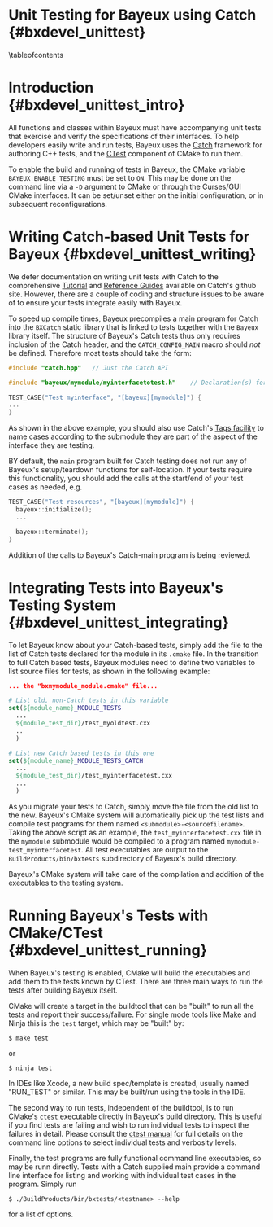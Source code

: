 Unit Testing for Bayeux using Catch {#bxdevel_unittest}
===================================

\tableofcontents

Introduction {#bxdevel_unittest_intro}
============

All functions and classes within Bayeux must have accompanying unit tests 
that exercise and verify the specifications of their interfaces. To help
developers easily write and run tests, Bayeux uses the [Catch](https://github.com/philsquared/Catch)
framework for authoring C++ tests, and the [CTest](https://cmake.org/cmake/help/v3.3/manual/ctest.1.html) 
component of CMake to run them.

To enable the build and running of tests in Bayeux, the CMake variable
`BAYEUX_ENABLE_TESTING` must be set to `ON`. This may be done on the command
line via a `-D` argument to CMake or through the Curses/GUI CMake interfaces.
It can be set/unset either on the initial configuration, or in subsequent
reconfigurations.


Writing Catch-based Unit Tests for Bayeux {#bxdevel_unittest_writing}
=========================================

We defer documentation on writing unit tests with Catch to the comprehensive
<A HREF="https://github.com/philsquared/Catch/blob/master/docs/tutorial.md">Tutorial</A>
and
[Reference Guides](https://github.com/philsquared/Catch/tree/master/docs) available
on Catch's github site. However, there are a couple of coding and structure issues to be
aware of to ensure your tests integrate easily with Bayeux.

To speed up compile times, Bayeux precompiles a main program for Catch into the `BXCatch`
static library that is linked to tests together with the `Bayeux` library itself. The structure 
of Bayeux's Catch tests thus only requires inclusion of the Catch header, and the `CATCH_CONFIG_MAIN` 
macro should *not* be defined. Therefore most tests should take the form:

```cpp
#include "catch.hpp"   // Just the Catch API

#include "bayeux/mymodule/myinterfacetotest.h"    // Declaration(s) for what needs testing

TEST_CASE("Test myinterface", "[bayeux][mymodule]") {
...
}
```

As shown in the above example, you should also use Catch's
<A HREF="https://github.com/philsquared/Catch/blob/master/docs/test-cases-and-sections.md#tags">Tags facility</A>
to name cases according to the submodule they are part of the aspect of the interface they are testing.

BY default, the `main` program built for Catch testing does not run any of Bayeux's
setup/teardown functions for self-location. If your tests require this functionality,
you should add the calls at the start/end of your test cases as needed, e.g.

```cpp
TEST_CASE("Test resources", "[bayeux][mymodule]") {
  bayeux::initialize();
  ...

  bayeux::terminate();
}
```

Addition of the calls to Bayeux's Catch-main program is being reviewed.


Integrating Tests into Bayeux's Testing System {#bxdevel_unittest_integrating}
==============================================

To let Bayeux know about your Catch-based tests, simply add the file to the list of Catch tests declared
for the module in its `.cmake` file. In the transition to full Catch based tests, Bayeux modules need
to define two variables to list source files for tests, as shown in the following example:

```cmake
... the "bxmymodule_module.cmake" file...

# List old, non-Catch tests in this variable
set(${module_name}_MODULE_TESTS
  ...
  ${module_test_dir}/test_myoldtest.cxx
  ..
  )

# List new Catch based tests in this one
set(${module_name}_MODULE_TESTS_CATCH
  ...
  ${module_test_dir}/test_myinterfacetest.cxx
  ...
  )

```

As you migrate your tests to Catch, simply move the file from the old list
to the new. Bayeux's CMake system will automatically pick up the test lists and compile 
test programs for them named `<submodule>-<sourcefilename>`. Taking the above script as an example, the 
`test_myinterfacetest.cxx` file in the `mymodule` submodule would be compiled to a program
named `mymodule-test_myinterfacetest`. All test executables are output to the 
`BuildProducts/bin/bxtests` subdirectory of Bayeux's build directory.

Bayeux's CMake system will take care of the compilation and addition of the executables to
the testing system.

Running Bayeux's Tests with CMake/CTest {#bxdevel_unittest_running}
=======================================

When Bayeux's testing is enabled, CMake will build the executables and add them to the
tests known by CTest. There are three main ways to run the tests after building Bayeux
itself.

CMake will create a target in the buildtool that can be "built" to run all the tests and
report their success/failure. For single mode tools like Make and Ninja this is the `test`
target, which may be "built" by:

```console
$ make test
```

or

```console
$ ninja test
```

In IDEs like Xcode, a new build spec/template is created, usually named "RUN_TEST" or similar.
This may be built/run using the tools in the IDE.

The second way to run tests, independent of the buildtool, is to run CMake's [`ctest` executable](https://cmake.org/cmake/help/v3.3/manual/ctest.1.html)
directly in Bayeux's build directory. This is useful if you find tests are failing and wish to run individual tests
to inspect the failures in detail. Please consult the [ctest manual](https://cmake.org/cmake/help/v3.3/manual/ctest.1.html)
for full details on the command line options to select individual tests and verbosity levels.

Finally, the test programs are fully functional command line executables, so may be runn directly.
Tests with a Catch supplied main provide a command line interface for listing and working with
individual test cases in the program. Simply run

```console
$ ./BuildProducts/bin/bxtests/<testname> --help
```

for a list of options.

